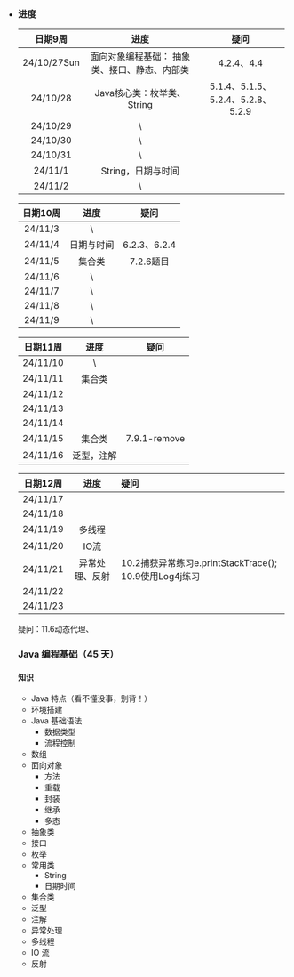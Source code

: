 - ### 进度

  |   日期9周   |                      进度                      |               疑问                |
  | :---------: | :--------------------------------------------: | :-------------------------------: |
  | 24/10/27Sun | 面向对象编程基础：  抽象类、接口、静态、内部类 |            4.2.4、4.4             |
  |  24/10/28   |           Java核心类：枚举类、String           | 5.1.4、5.1.5、5.2.4、5.2.8、5.2.9 |
  |  24/10/29   |                       \                        |                                   |
  |  24/10/30   |                       \                        |                                   |
  |  24/10/31   |                       \                        |                                   |
  |   24/11/1   |               String，日期与时间               |                                   |
  |   24/11/2   |                       \                        |                                   |

  | 日期10周 |    进度    |     疑问     |
  | :------: | :--------: | :----------: |
  | 24/11/3  |     \      |              |
  | 24/11/4  | 日期与时间 | 6.2.3、6.2.4 |
  | 24/11/5  |   集合类   |  7.2.6题目   |
  | 24/11/6  |     \      |              |
  | 24/11/7  |     \      |              |
  | 24/11/8  |     \      |              |
  | 24/11/9  |     \      |              |

  | 日期11周 |    进度    |     疑问     |
  | :------: | :--------: | :----------: |
  | 24/11/10 |     \      |              |
  | 24/11/11 |   集合类   |              |
  | 24/11/12 |            |              |
  | 24/11/13 |            |              |
  | 24/11/14 |            |              |
  | 24/11/15 |   集合类   | 7.9.1-remove |
  | 24/11/16 | 泛型，注解 |              |

  | 日期12周 |      进度      | 疑问                                                         |
  | :------: | :------------: | :----------------------------------------------------------- |
  | 24/11/17 |                |                                                              |
  | 24/11/18 |                |                                                              |
  | 24/11/19 |     多线程     |                                                              |
  | 24/11/20 |      IO流      |                                                              |
  | 24/11/21 | 异常处理、反射 | 10.2捕获异常练习e.printStackTrace();                  10.9使用Log4j练习 |
  | 24/11/22 |                |                                                              |
  | 24/11/23 |                |                                                              |

  疑问：11.6动态代理、

  ### Java 编程基础（45 天）

  #### 知识

  - Java 特点（看不懂没事，别背！）
  - 环境搭建
  - Java 基础语法
    - 数据类型
    - 流程控制
  - 数组
  - 面向对象
    - 方法
    - 重载
    - 封装
    - 继承
    - 多态
  - 抽象类
  - 接口
  - 枚举
  - 常用类
    - String
    - 日期时间
  - 集合类
  - 泛型
  - 注解
  - 异常处理
  - 多线程
  - IO 流
  - 反射
